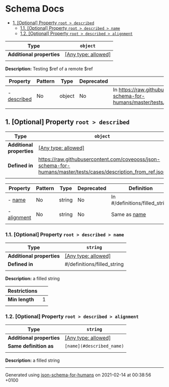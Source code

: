 # Schema Docs

- [1. [Optional] Property `root > described`](#described)
  - [1.1. [Optional] Property `root > described > name`](#described_name)
  - [1.2. [Optional] Property `root > described > alignment`](#described_alignment)

| Type                      | `object`                                                                  |
| ------------------------- | ------------------------------------------------------------------------- |
| **Additional properties** | [[Any type: allowed]](# "Additional Properties of any type are allowed.") |
|                           |                                                                           |

**Description:** Testing $ref of a remote $ref

| Property                   | Pattern | Type   | Deprecated | Definition                                                                                                        | Title/Description |
| -------------------------- | ------- | ------ | ---------- | ----------------------------------------------------------------------------------------------------------------- | ----------------- |
| - [described](#described ) | No      | object | No         | In https://raw.githubusercontent.com/coveooss/json-schema-for-humans/master/tests/cases/description_from_ref.json | -                 |
|                            |         |        |            |                                                                                                                   |                   |

## <a name="described"></a>1. [Optional] Property `root > described`

| Type                      | `object`                                                                                                       |
| ------------------------- | -------------------------------------------------------------------------------------------------------------- |
| **Additional properties** | [[Any type: allowed]](# "Additional Properties of any type are allowed.")                                      |
| **Defined in**            | https://raw.githubusercontent.com/coveooss/json-schema-for-humans/master/tests/cases/description_from_ref.json |
|                           |                                                                                                                |

| Property                             | Pattern | Type   | Deprecated | Definition                       | Title/Description |
| ------------------------------------ | ------- | ------ | ---------- | -------------------------------- | ----------------- |
| - [name](#described_name )           | No      | string | No         | In #/definitions/filled_string   | a filled string   |
| - [alignment](#described_alignment ) | No      | string | No         | Same as [name](#described_name ) | a filled string   |
|                                      |         |        |            |                                  |                   |

### <a name="described_name"></a>1.1. [Optional] Property `root > described > name`

| Type                      | `string`                                                                  |
| ------------------------- | ------------------------------------------------------------------------- |
| **Additional properties** | [[Any type: allowed]](# "Additional Properties of any type are allowed.") |
| **Defined in**            | #/definitions/filled_string                                               |
|                           |                                                                           |

**Description:** a filled string

| Restrictions   |   |
| -------------- | - |
| **Min length** | 1 |
|                |   |

### <a name="described_alignment"></a>1.2. [Optional] Property `root > described > alignment`

| Type                      | `string`                                                                  |
| ------------------------- | ------------------------------------------------------------------------- |
| **Additional properties** | [[Any type: allowed]](# "Additional Properties of any type are allowed.") |
| **Same definition as**    | `[name](#described_name)`                                                 |
|                           |                                                                           |

**Description:** a filled string

----------------------------------------------------------------------------------------------------------------------------
Generated using [json-schema-for-humans](https://github.com/coveooss/json-schema-for-humans) on 2021-02-14 at 00:38:56 +0100